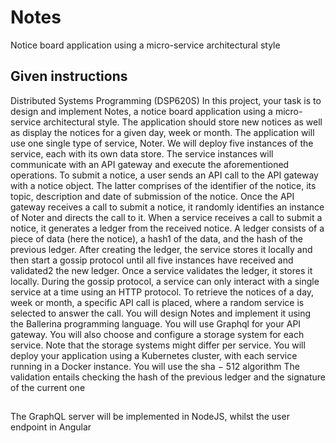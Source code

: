 # Notes
Notice board application using a micro-service architectural style
## Given instructions
Distributed Systems Programming (DSP620S)
In this project, your task is to design and implement Notes, a notice board
application using a micro-service architectural style. The application should
store new notices as well as display the notices for a given day, week or
month.
The application will use one single type of service, Noter. We will deploy five
instances of the service, each with its own data store. The service instances
will communicate with an API gateway and execute the aforementioned operations.
To submit a notice, a user sends an API call to the API gateway with a
notice object. The latter comprises of the identifier of the notice, its topic,
description and date of submission of the notice. Once the API gateway
receives a call to submit a notice, it randomly identifies an instance of Noter
and directs the call to it. When a service receives a call to submit a notice,
it generates a ledger from the received notice. A ledger consists of a piece
of data (here the notice), a hash1 of the data, and the hash of the previous
ledger. After creating the ledger, the service stores it locally and then start a
gossip protocol until all five instances have received and validated2 the new
ledger. Once a service validates the ledger, it stores it locally. During the
gossip protocol, a service can only interact with a single service at a time
using an HTTP protocol.
To retrieve the notices of a day, week or month, a specific API call is placed,
where a random service is selected to answer the call.
You will design Notes and implement it using the Ballerina programming
language. You will use Graphql for your API gateway. You will also choose
and configure a storage system for each service. Note that the storage systems might differ per service.
You will deploy your application using a Kubernetes cluster, with each service running in a Docker instance.
You will use the sha − 512 algorithm
The validation entails checking the hash of the previous ledger and the signature of
the current one

##
The GraphQL server will be implemented in NodeJS, whilst the user endpoint in Angular
